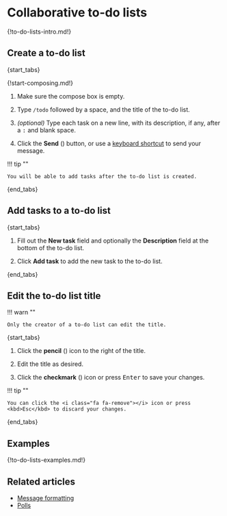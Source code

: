 # Collaborative to-do lists

{!to-do-lists-intro.md!}

## Create a to-do list

{start_tabs}

{!start-composing.md!}

1. Make sure the compose box is empty.

1. Type `/todo` followed by a space, and the title of the to-do list.

1. _(optional)_ Type each task on a new line, with its description, if
   any, after a <kbd>:</kbd> and blank space.

1. Click the **Send** (<i class="zulip-icon zulip-icon-send"></i>)
   button, or use a [keyboard shortcut](/help/configure-send-message-keys)
   to send your message.

!!! tip ""

    You will be able to add tasks after the to-do list is created.

{end_tabs}

## Add tasks to a to-do list

{start_tabs}

1. Fill out the **New task** field and optionally the **Description**
   field at the bottom of the to-do list.

1. Click **Add task** to add the new task to the to-do list.

{end_tabs}

## Edit the to-do list title

!!! warn ""

    Only the creator of a to-do list can edit the title.

{start_tabs}

1. Click the **pencil** (<i class="fa fa-pencil"></i>) icon
   to the right of the title.

1. Edit the title as desired.

1. Click the **checkmark** (<i class="fa fa-check"></i>) icon or press
   <kbd>Enter</kbd> to save your changes.

!!! tip ""

    You can click the <i class="fa fa-remove"></i> icon or press
    <kbd>Esc</kbd> to discard your changes.

{end_tabs}

## Examples

{!to-do-lists-examples.md!}

## Related articles

* [Message formatting](/help/format-your-message-using-markdown)
* [Polls](/help/create-a-poll)
